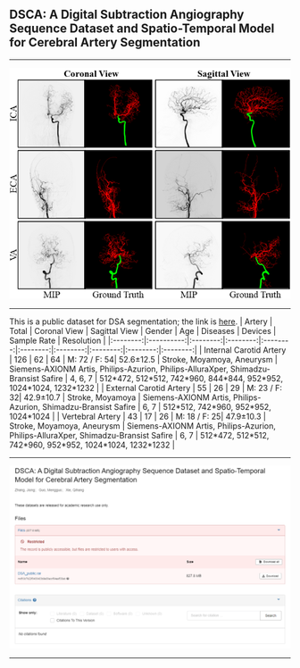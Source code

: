 ## DSCA: A Digital Subtraction Angiography Sequence Dataset and Spatio-Temporal Model for Cerebral Artery Segmentation
****
![image](https://github.com/jiongzhang-john/DSCA/blob/main/images/label.png)
****
This is a public dataset for DSA segmentation; the link is [here](https://zenodo.org/records/11255024).
| Artery | Total | Coronal View | Sagittal View | Gender | Age | Diseases | Devices | Sample Rate | Resolution |
|:--------:|:----------:|:--------:|:--------:|:--------:|:--------:|:--------:|:--------:|:--------:|:--------:|
| Internal Carotid Artery | 126 | 62 | 64   | M: 72 / F: 54| 52.6&plusmn;12.5    | Stroke, Moyamoya, Aneurysm      | Siemens-AXIONM Artis, Philips-Azurion, Philips-AlluraXper, Shimadzu-Bransist Safire       | 4, 6, 7      | 512\*472, 512\*512, 742\*960, 844\*844, 952\*952, 1024\*1024, 1232\*1232        | 
| External Carotid Artery | 55  | 26 | 29   | M: 23 / F: 32| 42.9&plusmn;10.7    | Stroke, Moyamoya      | Siemens-AXIONM Artis, Philips-Azurion, Shimadzu-Bransist Safire      | 6, 7      | 512\*512, 742\*960, 952\*952, 1024\*1024        | 
| Vertebral Artery        | 43  | 17 | 26   | M: 18 / F: 25| 47.9&plusmn;10.3    | Stroke, Moyamoya, Aneurysm      | Siemens-AXIONM Artis, Philips-Azurion, Philips-AlluraXper, Shimadzu-Bransist Safire       | 6, 7      | 512\*472, 512\*512, 742\*960, 952\*952, 1024\*1024, 1232\*1232        | 

****
![image](https://github.com/jiongzhang-john/DSCA/blob/main/images/link_.png)
****
